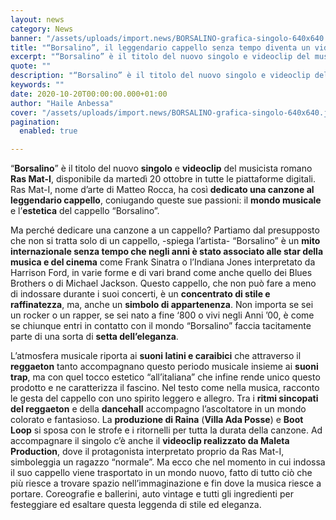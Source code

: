 ```yaml
---
layout: news
category: News
banner: "/assets/uploads/import.news/BORSALINO-grafica-singolo-640x640.jpg"
title: "“Borsalino”, il leggendario cappello senza tempo diventa un videoclip"
excerpt: "“Borsalino” è il titolo del nuovo singolo e videoclip del musicista romano Ras Mat-I, disponibile da martedì 20 ottobre in tutte le piattaforme digitali. Ras Mat-I, nome d’arte di Matteo Rocca, ha così dedicato una canzone al leggendario cappello, coniugando queste sue passioni: il mondo musicale e l’estetica del cappello “Borsalino”. Ma perché dedicare una canzone a un cappello? Partiamo dal presupposto che non [&hellip"
quote: ""
description: "“Borsalino” è il titolo del nuovo singolo e videoclip del musicista romano Ras Mat-I, disponibile da martedì 20 ottobre in tutte le piattaforme digitali. Ras Mat-I, nome d’arte di Matteo Rocca, ha così dedicato una canzone al leggendario cappello, coniugando queste sue passioni: il mondo musicale e l’estetica del cappello “Borsalino”. Ma perché dedicare una canzone a un cappello? Partiamo dal presupposto che non [&hellip"
keywords: ""
date: 2020-10-20T00:00:00.000+01:00
author: "Haile Anbessa"
cover: "/assets/uploads/import.news/BORSALINO-grafica-singolo-640x640.jpg"
pagination:
  enabled: true

---
```


“**Borsalino**” è il titolo del nuovo **singolo** e **videoclip** del musicista romano **Ras Mat-I**, disponibile da martedì 20 ottobre in tutte le piattaforme digitali. Ras Mat-I, nome d’arte di Matteo Rocca, ha così **dedicato una canzone al leggendario cappello**, coniugando queste sue passioni: il **mondo musicale** e l’**estetica** del cappello “Borsalino”.

Ma perché dedicare una canzone a un cappello? Partiamo dal presupposto che non si tratta solo di un cappello, -spiega l’artista- “Borsalino” è un **mito internazionale senza tempo che negli anni è stato associato alle star della musica e del cinema** come Frank Sinatra o l’Indiana Jones interpretato da Harrison Ford, in varie forme e di vari brand come anche quello dei Blues Brothers o di Michael Jackson. Questo cappello, che non può fare a meno di indossare durante i suoi concerti, è un **concentrato di stile e raffinatezza**, ma, anche un **simbolo di appartenenza**. Non importa se sei un rocker o un rapper, se sei nato a fine ‘800 o vivi negli Anni ’00, è come se chiunque entri in contatto con il mondo “Borsalino” faccia tacitamente parte di una sorta di **setta dell’eleganza**.

L’atmosfera musicale riporta ai **suoni latini e caraibici** che attraverso il **reggaeton** tanto accompagnano questo periodo musicale insieme ai **suoni** **trap**, ma con quel tocco estetico “all’italiana” che infine rende unico questo prodotto e ne caratterizza il fascino. Nel testo come nella musica, racconto le gesta del cappello con uno spirito leggero e allegro. Tra i **ritmi sincopati del reggaeton** e della **dancehall** accompagno l’ascoltatore in un mondo colorato e fantasioso. La **produzione di Raina** (**Villa Ada Posse**) e **Boot** **Loop** si sposa con le strofe e i ritornelli per tutta la durata della canzone. Ad accompagnare il singolo c’è anche il **videoclip realizzato da Maleta Production**, dove il protagonista interpretato proprio da Ras Mat-I, simboleggia un ragazzo “normale”. Ma ecco che nel momento in cui indossa il suo cappello viene trasportato in un mondo nuovo, fatto di tutto ciò che più riesce a trovare spazio nell’immaginazione e fin dove la musica riesce a portare. Coreografie e ballerini, auto vintage e tutti gli ingredienti per festeggiare ed esaltare questa leggenda di stile ed eleganza.